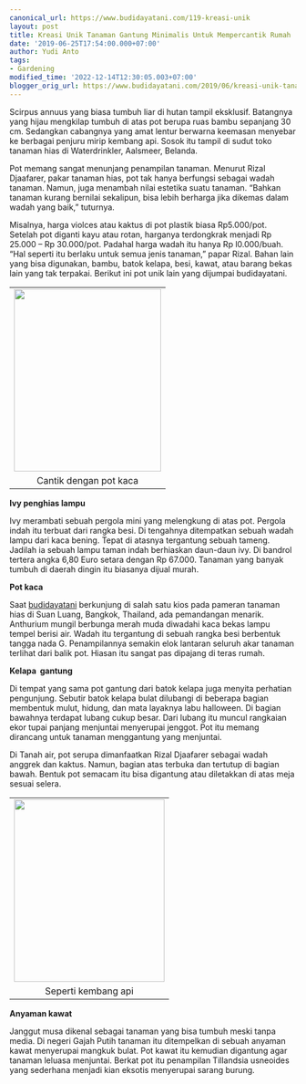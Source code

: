 ```yaml
---
canonical_url: https://www.budidayatani.com/119-kreasi-unik
layout: post
title: Kreasi Unik Tanaman Gantung Minimalis Untuk Mempercantik Rumah
date: '2019-06-25T17:54:00.000+07:00'
author: Yudi Anto
tags:
- Gardening
modified_time: '2022-12-14T12:30:05.003+07:00'
blogger_orig_url: https://www.budidayatani.com/2019/06/kreasi-unik-tanaman-gantung-minimalis.html
---
```


<p>Scirpus annuus yang biasa tumbuh liar di hutan tampil eksklusif. Batangnya yang hijau mengkilap tumbuh di atas pot berupa ruas bambu sepanjang 30 cm. Sedangkan cabangnya yang amat lentur berwarna keemasan menyebar ke berbagai penjuru mirip kembang api. Sosok itu tampil di sudut toko tanaman hias di Waterdrinkler, Aalsmeer, Belanda.</p><p>Pot memang sangat menunjang penampilan tanaman. Menurut Rizal Djaafarer, pakar tanaman hias, pot tak hanya berfungsi sebagai wadah tanaman. Namun, juga menambah nilai estetika suatu tanaman. “Bahkan tanaman kurang bernilai sekalipun, bisa lebih berharga jika dikemas dalam wadah yang baik,” tuturnya.</p><p>Misalnya, harga violces atau kaktus di pot plastik biasa Rp5.000/pot. Setelah pot diganti kayu atau rotan, harganya terdongkrak menjadi Rp 25.000 &#8211; Rp 30.000/pot. Padahal harga wadah itu hanya Rp l0.000/buah. “Hal seperti itu berlaku untuk semua jenis tanaman,” papar Rizal. Bahan lain yang bisa digunakan, bambu, batok kelapa, besi, kawat, atau barang bekas lain yang tak terpakai. Berikut ini pot unik lain yang dijumpai budidayatani.</p><table style="margin-left: auto; margin-right: auto; text-align: center;" cellspacing="0" cellpadding="0" align="center"><tbody><tr><td style="text-align: center;"><a style="margin-left: auto; margin-right: auto;" href="https://i2.wp.com/1.bp.blogspot.com/-EOASZOLpd74/XRHzcAGYaxI/AAAAAAAAChQ/xEhrEw67ob0JfVIJkRsl6lvh7DBCSU3EgCLcBGAs/s1600/Scirpus%2Bannuus_485x600.jpg?ssl=1"><img loading="lazy" src="https://i2.wp.com/1.bp.blogspot.com/-EOASZOLpd74/XRHzcAGYaxI/AAAAAAAAChQ/xEhrEw67ob0JfVIJkRsl6lvh7DBCSU3EgCLcBGAs/s320/Scirpus%2Bannuus_485x600.jpg?resize=258%2C320&amp;ssl=1" width="258" height="320" border="0" data-original-height="600" data-original-width="485" data-recalc-dims="1" /></a></td></tr><tr><td style="text-align: center;">Cantik dengan pot kaca</td></tr></tbody></table><p><b>Ivy penghias lampu</b></p><p>Ivy merambati sebuah pergola mini yang melengkung di atas pot. Pergola indah itu terbuat dari rangka besi. Di tengahnya ditempatkan sebuah wadah lampu dari kaca bening. Tepat di atasnya tergantung sebuah tameng. Jadilah ia sebuah lampu taman indah berhiaskan daun-daun ivy. Di bandrol tertera angka 6,80 Euro setara dengan Rp 67.000. Tanaman yang banyak tumbuh di daerah dingin itu biasanya dijual murah.</p><p><b>Pot kaca</b></p><p>Saat <a href="https://www.budidayatani.com/">budidayatani</a> berkunjung di salah satu kios pada pameran tanaman hias di Suan Luang, Bangkok, Thailand, ada pemandangan menarik. Anthurium mungil berbunga merah muda diwadahi kaca bekas lampu tempel berisi air. Wadah itu tergantung di sebuah rangka besi berbentuk tangga nada G. Penampilannya semakin elok lantaran seluruh akar tanaman terlihat dari balik pot. Hiasan itu sangat pas dipajang di teras rumah.</p><p><b>Kelapa  gantung</b></p><p>Di tempat yang sama pot gantung dari batok kelapa juga menyita perhatian pengunjung. Sebutir batok kelapa bulat dilubangi di beberapa bagian membentuk mulut, hidung, dan mata layaknya labu halloween. Di bagian bawahnya terdapat lubang cukup besar. Dari lubang itu muncul rangkaian ekor tupai panjang menjuntai menyerupai jenggot. Pot itu memang dirancang untuk tanaman menggantung yang menjuntai.</p><p>Di Tanah air, pot serupa dimanfaatkan Rizal Djaafarer sebagai wadah anggrek dan kaktus. Namun, bagian atas terbuka dan tertutup di bagian bawah. Bentuk pot semacam itu bisa digantung atau diletakkan di atas meja sesuai selera.</p><table style="margin-left: auto; margin-right: auto; text-align: center;" cellspacing="0" cellpadding="0" align="center"><tbody><tr><td style="text-align: center;"><a style="margin-left: auto; margin-right: auto;" href="https://i1.wp.com/1.bp.blogspot.com/-H9Q3ysF2aOM/XRHzjS6qfcI/AAAAAAAAChU/xFpd0QaXSQc_nsDbIeT9_pBPUkoFwSjXACLcBGAs/s1600/Scirpus%2Bannuus_496x600.jpg?ssl=1"><img loading="lazy" src="https://i0.wp.com/1.bp.blogspot.com/-H9Q3ysF2aOM/XRHzjS6qfcI/AAAAAAAAChU/xFpd0QaXSQc_nsDbIeT9_pBPUkoFwSjXACLcBGAs/s320/Scirpus%2Bannuus_496x600.jpg?resize=264%2C320&amp;ssl=1" width="264" height="320" border="0" data-original-height="600" data-original-width="496" data-recalc-dims="1" /></a></td></tr><tr><td style="text-align: center;">Seperti kembang api</td></tr></tbody></table><p><b>Anyaman kawat</b></p><p>Janggut musa dikenal sebagai tanaman yang bisa tumbuh meski tanpa media. Di negeri Gajah Putih tanaman itu ditempelkan di sebuah anyaman kawat menyerupai mangkuk bulat. Pot kawat itu kemudian digantung agar tanaman leluasa menjuntai. Berkat pot itu penampilan Tillandsia usneoides yang sederhana menjadi kian eksotis menyerupai sarang burung.</p>